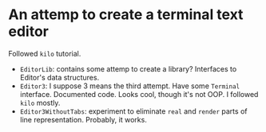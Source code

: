 # An attemp to create a terminal text editor
Followed `kilo` tutorial.

- `EditorLib`: contains some attemp to create a library? Interfaces to Editor's data structures.
- `Editor3`: I suppose 3 means the third attempt. Have some `Terminal` interface. Documented code. Looks cool, though it's not OOP. I followed `kilo` mostly.
- `Editor3WithoutTabs`: experiment to eliminate `real` and `render` parts of line representation. Probably, it works.
